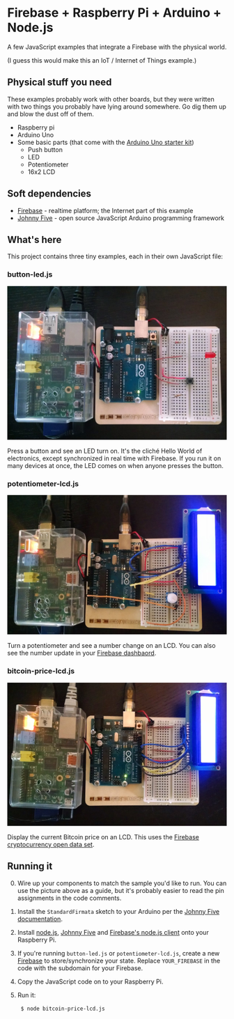 # Firebase + Raspberry Pi + Arduino + Node.js
A few JavaScript examples that integrate a Firebase with the physical world.

(I guess this would make this an IoT / Internet of Things example.)

## Physical stuff you need
These examples probably work with other boards, but they were written with two things you probably have lying around somewhere. Go dig them up and blow the dust off of them.

- Raspberry pi
- Arduino Uno
- Some basic parts (that come with the [Arduino Uno starter kit](http://arduino.cc/en/Main/ArduinoStarterKit))
    - Push button
    - LED
    - Potentiometer
    - 16x2 LCD

## Soft dependencies

- [Firebase](https://www.firebase.com/) - realtime platform; the Internet part of this example
- [Johnny Five](https://github.com/rwaldron/johnny-five#user-content-setup-and-assemble-arduino) - open source JavaScript Arduino programming framework


## What's here
This project contains three tiny examples, each in their own JavaScript file:

### button-led.js
![button led circuit](button-led.jpg)

Press a button and see an LED turn on. It's the cliché Hello World of electronics, except synchronized in real time with Firebase. If you run it on many devices at once, the LED comes on when anyone presses the button.


### potentiometer-lcd.js
![potentiometer lcd circuit](potentiometer-lcd.jpg)

Turn a potentiometer and see a number change on an LCD. You can also see the number update in your [Firebase dashbaord](https://www.firebase.com/account/#/).


### bitcoin-price-lcd.js
![Bitcoin price lcd circuit](bitcoin-price-lcd.jpg)

Display the current Bitcoin price on an LCD. This uses the [Firebase cryptocurrency open data set](https://www.firebase.com/docs/open-data/cryptocurrencies.html).

## Running it
0. Wire up your components to match the sample you'd like to run. You can use the picture above as a guide, but it's probably easier to read the pin assignments in the code comments.
0. Install the `StandardFirmata` sketch to your Arduino per the [Johnny Five documentation](https://github.com/rwaldron/johnny-five#user-content-setup-and-assemble-arduino).
0. Install [node.js](http://nodejs.org/), [Johnny Five](https://github.com/rwaldron/johnny-five#user-content-hey-you-heres-johnny) and [Firebase's node.js client](https://www.firebase.com/docs/web/quickstart.html) onto your Raspberry Pi.
0. If you're running `button-led.js` or `potentiometer-lcd.js`, create a new [Firebase](https://www.firebase.com/) to store/synchronize your state. Replace `YOUR_FIREBASE` in the code with the subdomain for your Firebase.
0. Copy the JavaScript code on to your Raspberry Pi.
0. Run it:

        $ node bitcoin-price-lcd.js
